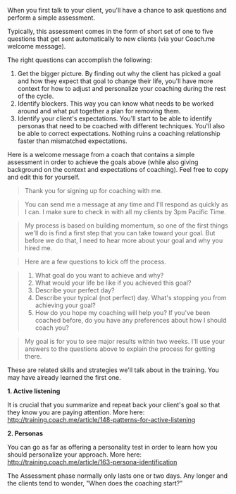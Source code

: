 When you first talk to your client, you'll have a chance to ask questions and perform a simple assessment. 

Typically, this assessment comes in the form of short set of one to five questions that get sent automatically to new clients (via your Coach.me welcome message).

The right questions can accomplish the following:

1. Get the bigger picture. By finding out why the client has picked a goal and how they expect that goal to change their life, you'll have more context for how to adjust and personalize your coaching during the rest of the cycle.
2. Identify blockers. This way you can know what needs to be worked around and what put together a plan for removing them.
3. Identify your client's expectations. You'll start to be able to identify personas that need to be coached with different techniques. You'll also be able to correct expectations. Nothing ruins a coaching relationship faster than mismatched expectations.

Here is a welcome message from a coach that contains a simple assessment in order to achieve the goals above (while also giving background on the context and expectations of coaching). Feel free to copy and edit this for yourself.

>Thank you for signing up for coaching with me. 

>You can send me a message at any time and I'll respond as quickly as I can. I make sure to check in with all my clients by 3pm Pacific Time.

>My process is based on building momentum, so one of the first things we'll do is find a first step that you can take toward your goal. But before we do that, I need to hear more about your goal and why you hired me.

>Here are a few questions to kick off the process.

>1. What goal do you want to achieve and why?
>2. What would your life be like if you achieved this goal?
>3. Describe your perfect day?
>4. Describe your typical (not perfect) day. What's stopping you from achieving your goal?
>5. How do you hope my coaching will help you? If you've been coached before, do you have any preferences about how I should coach you?

>My goal is for you to see major results within two weeks. I'll use your answers to the questions above to explain the process for getting there.

These are related skills and strategies we'll talk about in the training. You may have already learned the first one.

**1. Active listening** 

It is crucial that you summarize and repeat back your client's goal so that they know you are paying attention. More here: http://training.coach.me/article/148-patterns-for-active-listening

**2. Personas** 

You can go as far as offering a personality test in order to learn how you should personalize your approach. More here: http://training.coach.me/article/163-persona-identification

The Assessment phase normally only lasts one or two days. Any longer and the clients tend to wonder, "When does the coaching start?"
